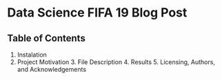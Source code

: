 # Data Science FIFA 19 Blog Post
## Table of Contents
1. Instalation
2. Project Motivation
    3. File Description
    4. Results
    5. Licensing, Authors, and Acknowledgements

